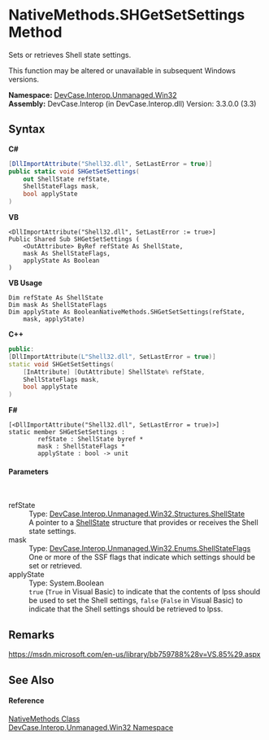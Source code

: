 # NativeMethods.SHGetSetSettings Method 
 

Sets or retrieves Shell state settings. 

 This function may be altered or unavailable in subsequent Windows versions.

**Namespace:**&nbsp;<a href="N_DevCase_Interop_Unmanaged_Win32">DevCase.Interop.Unmanaged.Win32</a><br />**Assembly:**&nbsp;DevCase.Interop (in DevCase.Interop.dll) Version: 3.3.0.0 (3.3)

## Syntax

**C#**<br />
``` C#
[DllImportAttribute("Shell32.dll", SetLastError = true)]
public static void SHGetSetSettings(
	out ShellState refState,
	ShellStateFlags mask,
	bool applyState
)
```

**VB**<br />
``` VB
<DllImportAttribute("Shell32.dll", SetLastError := true>]
Public Shared Sub SHGetSetSettings ( 
	<OutAttribute> ByRef refState As ShellState,
	mask As ShellStateFlags,
	applyState As Boolean
)
```

**VB Usage**<br />
``` VB Usage
Dim refState As ShellState
Dim mask As ShellStateFlags
Dim applyState As BooleanNativeMethods.SHGetSetSettings(refState, 
	mask, applyState)
```

**C++**<br />
``` C++
public:
[DllImportAttribute(L"Shell32.dll", SetLastError = true)]
static void SHGetSetSettings(
	[InAttribute] [OutAttribute] ShellState% refState, 
	ShellStateFlags mask, 
	bool applyState
)
```

**F#**<br />
``` F#
[<DllImportAttribute("Shell32.dll", SetLastError = true)>]
static member SHGetSetSettings : 
        refState : ShellState byref * 
        mask : ShellStateFlags * 
        applyState : bool -> unit 

```


#### Parameters
&nbsp;<dl><dt>refState</dt><dd>Type: <a href="T_DevCase_Interop_Unmanaged_Win32_Structures_ShellState">DevCase.Interop.Unmanaged.Win32.Structures.ShellState</a><br />A pointer to a <a href="T_DevCase_Interop_Unmanaged_Win32_Structures_ShellState">ShellState</a> structure that provides or receives the Shell state settings.</dd><dt>mask</dt><dd>Type: <a href="T_DevCase_Interop_Unmanaged_Win32_Enums_ShellStateFlags">DevCase.Interop.Unmanaged.Win32.Enums.ShellStateFlags</a><br />One or more of the SSF flags that indicate which settings should be set or retrieved.</dd><dt>applyState</dt><dd>Type: System.Boolean<br />`true` (`True` in Visual Basic) to indicate that the contents of lpss should be used to set the Shell settings, `false` (`False` in Visual Basic) to indicate that the Shell settings should be retrieved to lpss.</dd></dl>

## Remarks
<a href="https://msdn.microsoft.com/en-us/library/bb759788%28v=VS.85%29.aspx" target="_blank">https://msdn.microsoft.com/en-us/library/bb759788%28v=VS.85%29.aspx</a>

## See Also


#### Reference
<a href="T_DevCase_Interop_Unmanaged_Win32_NativeMethods">NativeMethods Class</a><br /><a href="N_DevCase_Interop_Unmanaged_Win32">DevCase.Interop.Unmanaged.Win32 Namespace</a><br />